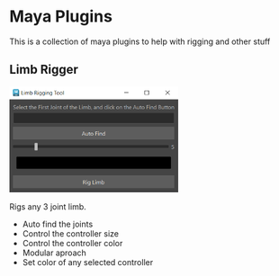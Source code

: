 # Maya Plugins

This is a collection of maya plugins to help with rigging and other stuff

## Limb Rigger

<img src="assets/limbRiggingToolCapture.PNG" width=300>

Rigs any 3 joint limb.

* Auto find the joints
* Control the controller size
* Control the controller color
* Modular aproach
* Set color of any selected controller

